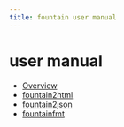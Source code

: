 ```yaml
---
title: fountain user manual
---
```


user manual
===========

- [Overview](index.html)
- [fountain2html](fountain2html.html)
- [fountain2json](fountain2json.html)
- [fountainfmt](fountainfmt.html)

